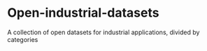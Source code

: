 # Open-industrial-datasets
A collection of open datasets for industrial applications, divided by categories
